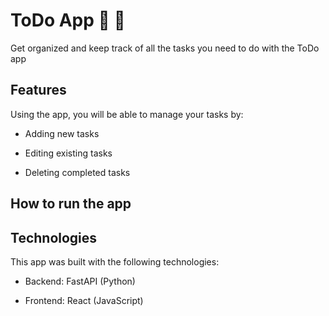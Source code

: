 # ToDo App :memo: :pencil:
Get organized and keep track of all the tasks you need to do with the ToDo app

## Features
Using the app, you will be able to manage your tasks by:

- Adding new tasks

- Editing existing tasks

- Deleting completed tasks

## How to run the app

## Technologies
This app was built with the following technologies:

- Backend: FastAPI (Python)

- Frontend: React (JavaScript)

